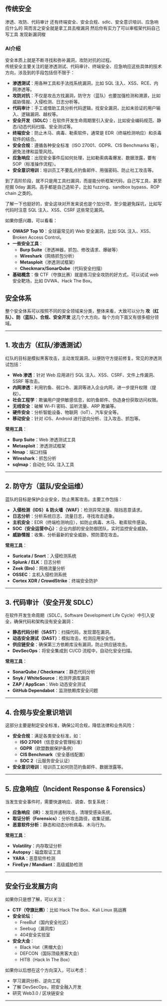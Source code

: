 
## 传统安全
渗透、攻防、代码审计
还有终端安全、安全合规、sdlc、安全意识培训、应急响应什么的
简而言之安全就是拿工具去梭漏洞 然后你有实力了可以审框架代码自己写工具 发现新漏洞梭

### AI介绍
安全本质上就是不断寻找和弥补漏洞，攻防对抗的过程。  
传统安全主要关注的是渗透测试、代码审计、终端安全、应急响应这些具体的技术方向，涉及到的手段包括但不限于：  
- **渗透测试**：用各种工具和手法找系统漏洞，比如 SQL 注入、XSS、RCE、内网渗透等。  
- **攻防对抗**：不仅是攻击方找漏洞，防守方（蓝队）也要加强检测和溯源，比如威胁情报、入侵检测、日志分析等。  
- **代码审计**：手工或借助工具分析代码逻辑，找安全漏洞，比如未验证的用户输入、逻辑漏洞、越权等。  
- **安全开发（SDLC）**：在软件开发生命周期里引入安全，比如安全编码规范、静态/动态代码扫描、安全测试等。  
- **终端安全**：防止木马、病毒、勒索软件，通常是 EDR（终端检测响应）和杀毒软件的结合。  
- **安全合规**：遵循各种安全标准（ISO 27001、GDPR、CIS Benchmarks 等），避免法律和监管风险。  
- **应急响应**：出现安全事件后如何处理，比如勒索病毒爆发、数据泄露，要有 SOP（标准操作流程）。  
- **安全意识培训**：培训员工不要乱点钓鱼邮件、用强密码、防止社工攻击等。  

到了高阶阶段，就不只是用工具扫漏洞，而是能分析框架代码，自己写工具，甚至挖掘 0day 漏洞。高手都是自己造轮子，比如 fuzzing、sandbox bypass、ROP chain 之类的。  

了解一下也挺好的，安全这块对开发来说也是个加分项，至少能避免踩坑，比如写代码时注意 SQL 注入、XSS、CSRF 这些常见漏洞。  

如果你感兴趣，可以看看：  
- **OWASP Top 10**：全球最常见的 Web 安全漏洞，比如 SQL 注入、XSS、Broken Access Control。  
- **一些安全工具**：  
  - **Burp Suite**（渗透神器，抓包、修改请求、爆破等）  
  - **Wireshark**（网络抓包分析）  
  - **Metasploit**（渗透测试框架）  
  - **Checkmarx/SonarQube**（代码安全扫描）  
- **基础概念**：像 CTF（夺旗比赛）就是练习安全攻防的好方式，可以试试 web 安全靶场，比如 DVWA、Hack The Box。  

## 安全体系
整个安全体系可以按照不同的安全领域来分类，整体来看，大致可以分为 **攻（红队）、防（蓝队）、合规、安全开发** 这几个大方向，每个方向下面又有很多细分领域。  

---

## **1. 攻击方（红队/渗透测试）**
红队的目标是模拟黑客攻击，主动发现漏洞，以便防守方提前修复。常见的渗透测试包括：
- **Web 渗透**：针对 Web 应用进行 SQL 注入、XSS、CSRF、文件上传漏洞、SSRF 等攻击。
- **内网渗透**：利用钓鱼、弱口令、漏洞等进入企业内网，进一步提升权限（提权）。
- **社会工程学**：欺骗用户提供敏感信息，如钓鱼邮件、伪造身份获取访问权限。
- **无线安全**：破解 Wi-Fi 密码、监听流量、ARP 欺骗等。
- **硬件安全**：分析智能设备、物联网（IoT）、汽车安全等。
- **移动安全**：针对 iOS、Android 进行逆向分析、注入攻击、抓包等。

**常用工具**：
- **Burp Suite**：Web 渗透测试工具
- **Metasploit**：渗透测试框架
- **Nmap**：端口扫描
- **Wireshark**：抓包分析
- **sqlmap**：自动化 SQL 注入工具

---

## **2. 防守方（蓝队/安全运维）**
蓝队的目标是保护企业安全，防止黑客攻击。主要工作包括：
- **入侵检测（IDS）& 防火墙（WAF）**：检测异常流量、阻挡恶意请求。
- **日志分析**：分析系统日志、流量日志，寻找攻击迹象。
- **主机安全**：EDR（终端检测响应），如防止病毒、木马、勒索软件感染。
- **SOC（安全运营中心）**：企业内部的安全防御团队，实时监控安全威胁。
- **威胁情报**：收集、分析最新的安全威胁，预防潜在攻击。

**常用工具**：
- **Suricata / Snort**：入侵检测系统
- **Splunk / ELK**：日志分析
- **Zeek (Bro)**：网络流量分析
- **OSSEC**：主机入侵检测系统
- **Cortex XDR / CrowdStrike**：终端安全防护

---

## **3. 代码审计（安全开发 SDLC）**
在软件开发生命周期（SDLC，Software Development Life Cycle）中引入安全，确保代码和架构没有安全漏洞：
- **静态代码分析（SAST）**：扫描代码，发现潜在漏洞。
- **动态安全测试（DAST）**：模拟攻击，检测应用安全性。
- **供应链安全**：确保第三方依赖库没有漏洞，防止供应链攻击。
- **DevSecOps**：将安全集成到 CI/CD 流程中，自动化安全扫描。

**常用工具**：
- **SonarQube / Checkmarx**：静态代码分析
- **Snyk / WhiteSource**：检测开源库漏洞
- **ZAP / AppScan**：Web 动态安全测试
- **GitHub Dependabot**：监测依赖库安全问题

---

## **4. 合规与安全意识培训**
这部分主要是制定安全标准，确保公司合规，降低法律和业务风险：
- **安全合规**：满足各类安全标准，如：
  - **ISO 27001**（信息安全管理标准）
  - **GDPR**（欧盟数据保护条例）
  - **CIS Benchmark**（安全基线配置）
  - **SOC 2**（云服务安全认证）
- **安全意识培训**：培训员工如何防范钓鱼邮件、数据泄露等。

---

## **5. 应急响应（Incident Response & Forensics）**
当发生安全事件时，需要快速响应、调查、恢复系统：
- **应急响应（IR）**：发现并遏制攻击，清理受感染系统。
- **取证分析（Forensics）**：分析攻击路径，收集证据。
- **恶意软件分析**：静态和动态分析病毒、木马行为。

**常用工具**：
- **Volatility**：内存取证分析
- **Autopsy**：磁盘取证工具
- **YARA**：恶意软件检测
- **FireEye / Mandiant**：高级威胁检测

---

## **安全行业发展方向**
如果你只是想了解，可以关注：
- **CTF（夺旗比赛）**：比如 Hack The Box、Kali Linux 挑战赛
- **安全论坛**：
  - FreeBuf（国内安全社区）
  - Seebug（漏洞库）
  - 404安全实验室
- **安全大会**：
  - Black Hat（黑帽大会）
  - DEFCON（国际顶级黑客大会）
  - HITB（Hack In The Box）

如果你以后想在这个方向深入，可以考虑：
- 学习漏洞分析、逆向工程
- 了解 DevSecOps，把安全融入开发
- 研究 Web3.0 / 区块链安全

---

